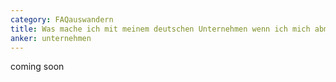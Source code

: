 ```yaml
---
category: FAQauswandern
title: Was mache ich mit meinem deutschen Unternehmen wenn ich mich abmelde?
anker: unternehmen
---
```

coming soon
